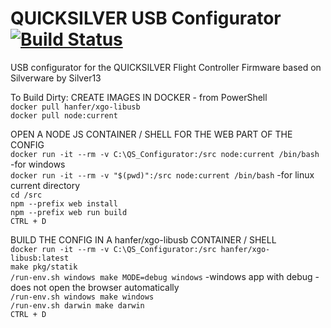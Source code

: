 # QUICKSILVER USB Configurator [![Build Status](https://ci.bkleiner.codes/api/badges/bkleiner/quicksilver-usb-configurator/status.svg)](https://ci.bkleiner.codes/bkleiner/quicksilver-usb-configurator)
USB configurator for the QUICKSILVER Flight Controller Firmware based on Silverware by Silver13

To Build Dirty:
CREATE IMAGES IN DOCKER - from PowerShell  
```docker pull hanfer/xgo-libusb```    
```docker pull node:current```  
  
OPEN A NODE JS CONTAINER / SHELL FOR THE WEB PART OF THE CONFIG  
```docker run -it --rm -v C:\QS_Configurator:/src node:current /bin/bash```      -for windows  
```docker run -it --rm -v "$(pwd)":/src node:current /bin/bash```     -for linux current directory  
```cd /src```  
```npm --prefix web install```  
```npm --prefix web run build```  
```CTRL + D```  

BUILD THE CONFIG IN A hanfer/xgo-libusb CONTAINER / SHELL   
```docker run -it --rm -v C:\QS_Configurator:/src hanfer/xgo-libusb:latest```  
```make pkg/statik```  
```/run-env.sh windows make MODE=debug windows```   -windows app with debug - does not open the browser automatically  
```/run-env.sh windows make windows```  
```/run-env.sh darwin make darwin```  
```CTRL + D```  





